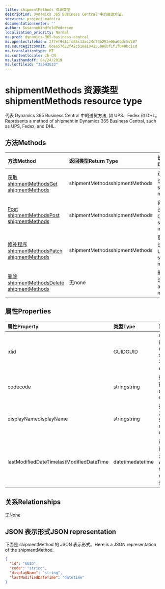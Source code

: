 ```yaml
---
title: shipmentMethods 资源类型
description: Dynamics 365 Business Central 中的装运方法。
services: project-madeira
documentationcenter: ''
author: SusanneWindfeldPedersen
localization_priority: Normal
ms.prod: dynamics-365-business-central
ms.openlocfilehash: 2f7ef9611fc85c13ac24c79b292e06a6bdc5d587
ms.sourcegitcommit: 0ce657622f42c510a104156a96bf1f1f040bc1cd
ms.translationtype: MT
ms.contentlocale: zh-CN
ms.lasthandoff: 04/24/2019
ms.locfileid: "32543033"
---
```

# <a name="shipmentmethods-resource-type"></a><span data-ttu-id="848e1-103">shipmentMethods 资源类型</span><span class="sxs-lookup"><span data-stu-id="848e1-103">shipmentMethods resource type</span></span>
<span data-ttu-id="848e1-104">代表 Dynamics 365 Business Central 中的送货方法, 如 UPS、Fedex 和 DHL。</span><span class="sxs-lookup"><span data-stu-id="848e1-104">Represents a method of shipment in Dynamics 365 Business Central, such as UPS, Fedex, and DHL.</span></span>

## <a name="methods"></a><span data-ttu-id="848e1-105">方法</span><span class="sxs-lookup"><span data-stu-id="848e1-105">Methods</span></span>

| <span data-ttu-id="848e1-106">方法</span><span class="sxs-lookup"><span data-stu-id="848e1-106">Method</span></span>       | <span data-ttu-id="848e1-107">返回类型</span><span class="sxs-lookup"><span data-stu-id="848e1-107">Return Type</span></span>  |<span data-ttu-id="848e1-108">说明</span><span class="sxs-lookup"><span data-stu-id="848e1-108">Description</span></span>|
|:---------------|:--------|:----------|
|[<span data-ttu-id="848e1-109">获取 shipmentMethods</span><span class="sxs-lookup"><span data-stu-id="848e1-109">Get shipmentMethods</span></span>](../api/dynamics-shipmentmethods-get.md)|<span data-ttu-id="848e1-110">shipmentMethods</span><span class="sxs-lookup"><span data-stu-id="848e1-110">shipmentMethods</span></span>|<span data-ttu-id="848e1-111">获取装运方法。</span><span class="sxs-lookup"><span data-stu-id="848e1-111">Gets a shipment method.</span></span>|
|[<span data-ttu-id="848e1-112">Post shipmentMethods</span><span class="sxs-lookup"><span data-stu-id="848e1-112">Post shipmentMethods</span></span>](../api/dynamics-create-shipmentmethods.md)|<span data-ttu-id="848e1-113">shipmentMethods</span><span class="sxs-lookup"><span data-stu-id="848e1-113">shipmentMethods</span></span>|<span data-ttu-id="848e1-114">创建装运方法。</span><span class="sxs-lookup"><span data-stu-id="848e1-114">Creates a shipment method.</span></span>|
|[<span data-ttu-id="848e1-115">修补程序 shipmentMethods</span><span class="sxs-lookup"><span data-stu-id="848e1-115">Patch shipmentMethods</span></span>](../api/dynamics-shipmentmethods-update.md)|<span data-ttu-id="848e1-116">shipmentMethods</span><span class="sxs-lookup"><span data-stu-id="848e1-116">shipmentMethods</span></span>|<span data-ttu-id="848e1-117">更新装运方法。</span><span class="sxs-lookup"><span data-stu-id="848e1-117">Updates a shipment method.</span></span>|
|[<span data-ttu-id="848e1-118">删除 shipmentMethods</span><span class="sxs-lookup"><span data-stu-id="848e1-118">Delete shipmentMethods</span></span>](../api/dynamics-shipmentmethods-delete.md)|<span data-ttu-id="848e1-119">无</span><span class="sxs-lookup"><span data-stu-id="848e1-119">none</span></span>|<span data-ttu-id="848e1-120">删除装运方法。</span><span class="sxs-lookup"><span data-stu-id="848e1-120">Deletes a shipment method.</span></span>|

## <a name="properties"></a><span data-ttu-id="848e1-121">属性</span><span class="sxs-lookup"><span data-stu-id="848e1-121">Properties</span></span>
| <span data-ttu-id="848e1-122">属性</span><span class="sxs-lookup"><span data-stu-id="848e1-122">Property</span></span>     | <span data-ttu-id="848e1-123">类型</span><span class="sxs-lookup"><span data-stu-id="848e1-123">Type</span></span>   |<span data-ttu-id="848e1-124">说明</span><span class="sxs-lookup"><span data-stu-id="848e1-124">Description</span></span>|
|:---------------|:--------|:----------|
|<span data-ttu-id="848e1-125">id</span><span class="sxs-lookup"><span data-stu-id="848e1-125">id</span></span>|<span data-ttu-id="848e1-126">GUID</span><span class="sxs-lookup"><span data-stu-id="848e1-126">GUID</span></span>|<span data-ttu-id="848e1-127">shipmentMethod 的唯一 ID。</span><span class="sxs-lookup"><span data-stu-id="848e1-127">The unique ID of the shipmentMethod.</span></span> <span data-ttu-id="848e1-128">不可编辑。</span><span class="sxs-lookup"><span data-stu-id="848e1-128">Non-editable.</span></span>|
|<span data-ttu-id="848e1-129">code</span><span class="sxs-lookup"><span data-stu-id="848e1-129">code</span></span>|<span data-ttu-id="848e1-130">string</span><span class="sxs-lookup"><span data-stu-id="848e1-130">string</span></span>|<span data-ttu-id="848e1-131">指定装运方法代码。</span><span class="sxs-lookup"><span data-stu-id="848e1-131">Specifies the shipment method code.</span></span>|
|<span data-ttu-id="848e1-132">displayName</span><span class="sxs-lookup"><span data-stu-id="848e1-132">displayName</span></span>|<span data-ttu-id="848e1-133">string</span><span class="sxs-lookup"><span data-stu-id="848e1-133">string</span></span>|<span data-ttu-id="848e1-134">指定装运方法的显示名称。</span><span class="sxs-lookup"><span data-stu-id="848e1-134">Specifies the shipment method display name.</span></span>|
|<span data-ttu-id="848e1-135">lastModifiedDateTime</span><span class="sxs-lookup"><span data-stu-id="848e1-135">lastModifiedDateTime</span></span>|<span data-ttu-id="848e1-136">datetime</span><span class="sxs-lookup"><span data-stu-id="848e1-136">datetime</span></span>|<span data-ttu-id="848e1-137">最后一个日期/时间修改了运输方法。</span><span class="sxs-lookup"><span data-stu-id="848e1-137">The last datetime the shipment method was modified.</span></span> <span data-ttu-id="848e1-138">只读。</span><span class="sxs-lookup"><span data-stu-id="848e1-138">Read-Only.</span></span>|  


## <a name="relationships"></a><span data-ttu-id="848e1-139">关系</span><span class="sxs-lookup"><span data-stu-id="848e1-139">Relationships</span></span>
<span data-ttu-id="848e1-140">无</span><span class="sxs-lookup"><span data-stu-id="848e1-140">None</span></span>

## <a name="json-representation"></a><span data-ttu-id="848e1-141">JSON 表示形式</span><span class="sxs-lookup"><span data-stu-id="848e1-141">JSON representation</span></span>

<span data-ttu-id="848e1-142">下面是 shipmentMethod 的 JSON 表示形式。</span><span class="sxs-lookup"><span data-stu-id="848e1-142">Here is a JSON representation of the shipmentMethod.</span></span>

```json
{
  "id": "GUID",
  "code": "string",
  "displayName": "string",
  "lastModifiedDateTime": "datetime"
}

```


